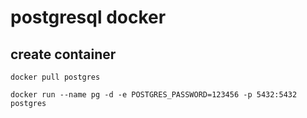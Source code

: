 # postgresql docker

## create container
```
docker pull postgres

docker run --name pg -d -e POSTGRES_PASSWORD=123456 -p 5432:5432 postgres
```